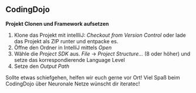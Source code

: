 ## CodingDojo
__Projekt Clonen und Framework aufsetzen__

1. Klone das Projekt mit intellliJ: *Checkout from Version Control* oder lade das Projekt als ZIP runter und entpacke es.
2. Öffne den Ordner in IntelliJ mittels _Open_
3. Wähle die _Project SDK_ aus. _File_ -> _Project Structure..._ (8 oder höher) und setze das korrespondierende Language Level
4. Setze den _Output Path_

Sollte etwas schiefgehen, helfen wir euch gerne vor Ort! Viel Spaß beim CodingDojo über Neuronale Netze wünscht dir iteratec!
